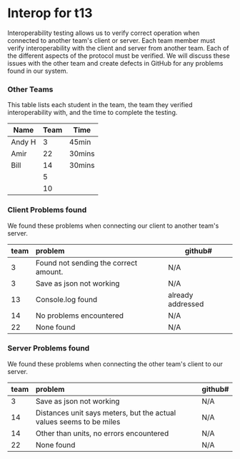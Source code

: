 # Interop for t13

Interoperability testing allows us to verify correct operation when connected to another team's client or server.
Each team member must verify interoperability with the client and server from another team.
Each of the different aspects of the protocol must be verified.
We will discuss these issues with the other team and create defects in GitHub for any problems found in our system.
 
### Other Teams

This table lists each student in the team, the team they verified interoperability with, and the time to complete the testing.

| Name | Team | Time |
| ---- | ---- | ---- |
| Andy H | 3 | 45min |
|Amir| 22| 30mins|
|Bill | 14| 30mins|
| | 5| |
| | 10| |

### Client Problems found

We found these problems when connecting our client to another team's server.

| team | problem | github# |
| :--- |  :--- | --- |
| 3 | Found not sending the correct amount. | N/A  |
| 3 | Save as json not working | N/A  |
| 13 | Console.log found | already addressed  |
|14| No problems encountered| N/A |
|22| None found | N/A |

### Server Problems found

We found these problems when connecting the other team's client to our server.

| team |  problem | github# |
| :--- |  :--- | --- |
| 3 | Save as json not working | N/A  |
| 14 | Distances unit says meters, but the actual values seems to be miles | N/A|
| 14 | Other than units, no errors encountered | N/A |
|22| None found| N/A |
